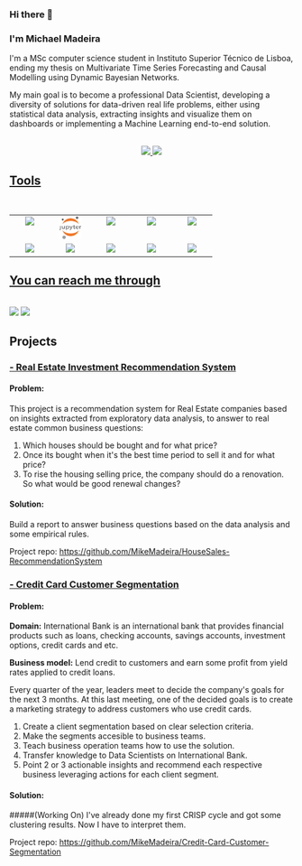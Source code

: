 ### Hi there 👋

### I'm Michael Madeira

I'm a MSc computer science student in Instituto Superior Técnico de Lisboa, ending my thesis on Multivariate Time Series Forecasting and Causal Modelling using Dynamic Bayesian Networks.

My main goal is to become a professional Data Scientist, developing a diversity of solutions for data-driven real life problems, either using statistical data analysis, extracting insights and visualize them on dashboards or implementing a Machine Learning end-to-end solution.

<div style="display: inline_block", align = 'center'><br>
  <a href="https://github.com/egoliveira1">
  <img height="150em" src="https://github-readme-stats.vercel.app/api?username=MikeMadeira&show_icons=true&theme=default&include_all_commits=true&count_private=true"/>
  <img height="150em" src="https://github-readme-stats.vercel.app/api/top-langs/?username=MikeMadeira&layout=compact&langs_count=7&theme=default"/>
</div>
  
## Tools
<div style="display: inline_block", align = 'center'><br>
  <table>
    <tbody>
      <tr valign="top">
        <td width="15%" align="center">
          <img height="40px" src="https://cdn.svgporn.com/logos/python.svg">
        </td>
        <td width="15%" align="center">
          <img height="40px" src="https://raw.githubusercontent.com/devicons/devicon/9f4f5cdb393299a81125eb5127929ea7bfe42889/icons/jupyter/jupyter-original-wordmark.svg">
        </td>
        <td width="15%" align="center">
          <img height="40px" src="https://cdn.jsdelivr.net/gh/devicons/devicon/icons/ubuntu/ubuntu-plain.svg">
        </td>
        <td width="15%" align="center">
          <img height="40px" src="https://numpy.org/images/logo.svg">
        </td>
        <td width="15%" align="center">
         <img height="40px" src="https://matplotlib.org/_images/sphx_glr_logos2_001.png">
        </td>
    </tr>
    <tr valign="top">
        <td width="15%" align="center">
          <img height="40px" src="https://seaborn.pydata.org/_static/logo-wide-lightbg.svg">
        </td>
        <td width="15%" align="center">
          <img height="40px" src="https://scikit-learn.org/stable/_images/scikit-learn-logo-notext.png">
        </td>
        <td width="15%" align="center">
          <img height="40px" src="https://bids.berkeley.edu/sites/default/files/styles/450x254/public/projects/scipy_logo_450x254.png?itok=kcdZBxrP">
        </td>
        <td width="15%" align="center">
          <img height="40px" src="https://pandas.pydata.org/static/img/pandas.svg">
        </td>
        <td width="15%" align="center">
          <img height="40px" src="https://cdn.svgporn.com/logos/mysql.svg">
    </tr>      
    </tbody>
  </table>
</div>
  
## You can reach me through
  <div style="display: inline_block"><br>
  <a href = "mailto:michael-madeira@hotmail.com"><img src="https://img.shields.io/badge/Gmail-D14836?style=for-the-badge&logo=gmail&logoColor=white" target="_blank"></a>
  <a href="https://www.linkedin.com/in/michael-madeira-7b4350a7/" target="_blank"><img src="https://img.shields.io/badge/-LinkedIn-%230077B5?style=for-the-badge&logo=linkedin&logoColor=white" target="_blank"></a> 
</div>
  
## Projects

### [- Real Estate Investment Recommendation System](https://github.com/MikeMadeira/HouseSales-RecommendationSystem)

#### Problem:
This project is a recommendation system for Real Estate companies based on insights extracted from exploratory data analysis, to answer to real estate common business questions:
1. Which houses should be bought and for what price?
2. Once its bought when it's the best time period to sell it and for what price?
3. To rise the housing selling price, the company should do a renovation. So what would be good renewal changes?
  

#### Solution:
Build a report to answer business questions based on the data analysis and some empirical rules.

Project repo: https://github.com/MikeMadeira/HouseSales-RecommendationSystem
  
### [- Credit Card Customer Segmentation](https://github.com/MikeMadeira/Credit-Card-Customer-Segmentation)

  
#### Problem:
**Domain:** International Bank is an international bank that provides financial products such as loans, checking accounts, savings accounts, investment options, credit cards and etc. 
  
**Business model:** Lend credit to customers and earn some profit from yield rates applied to credit loans.
  
Every quarter of the year, leaders meet to decide the company's goals for the next 3 months. At this last meeting, one of the decided goals is to create a marketing strategy to address customers who use credit cards.
  
1. Create a client segmentation based on clear selection criteria. 
2. Make the segments accesible to business teams. 
3. Teach business operation teams how to use the solution.
4. Transfer knowledge to Data Scientists on International Bank. 
5. Point 2 or 3 actionable insights and recommend each respective business leveraging actions for each client segment.

#### Solution:
#####(Working On)
  I've already done my first CRISP cycle and got some clustering results.
  Now I have to interpret them.

Project repo: https://github.com/MikeMadeira/Credit-Card-Customer-Segmentation
